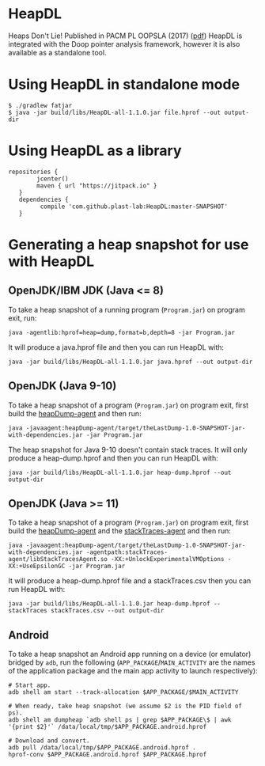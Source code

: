 # HeapDL
Heaps Don't Lie!  Published in PACM PL OOPSLA (2017) ([pdf](http://www.nevillegrech.com/heapdl-oopsla17.pdf))
HeapDL is integrated with the Doop pointer analysis framework, however it is also available as a standalone tool.

# Using HeapDL in standalone mode

```
$ ./gradlew fatjar
$ java -jar build/libs/HeapDL-all-1.1.0.jar file.hprof --out output-dir
```

# Using HeapDL as a library
````
repositories {
        jcenter()
        maven { url "https://jitpack.io" }
   }
   dependencies {
         compile 'com.github.plast-lab:HeapDL:master-SNAPSHOT'
   }
````

# Generating a heap snapshot for use with HeapDL

## OpenJDK/IBM JDK (Java <= 8)

To take a heap snapshot of a running program (`Program.jar`) on
program exit, run:

```
java -agentlib:hprof=heap=dump,format=b,depth=8 -jar Program.jar
```

It will produce a java.hprof file and then you can run HeapDL
with:

```
java -jar build/libs/HeapDL-all-1.1.0.jar java.hprof --out output-dir
```

## OpenJDK (Java 9-10)

To take a heap snapshot of a program (`Program.jar`) on
program exit, first build the [heapDump-agent](heapDump-agent/README.md) and
then run:

```
java -javaagent:heapDump-agent/target/theLastDump-1.0-SNAPSHOT-jar-with-dependencies.jar -jar Program.jar
```

The heap snapshot for Java 9-10 doesn't contain stack
traces. It will only produce a heap-dump.hprof and then you
can run HeapDL with:

```
java -jar build/libs/HeapDL-all-1.1.0.jar heap-dump.hprof --out output-dir
```

## OpenJDK (Java >= 11)

To take a heap snapshot of a program (`Program.jar`) on
program exit, first build the [heapDump-agent](heapDump-agent/README.md) and the
[stackTraces-agent](stackTraces-agent/README.md) and then run:

```
java -javaagent:heapDump-agent/target/theLastDump-1.0-SNAPSHOT-jar-with-dependencies.jar -agentpath:stackTraces-agent/libStackTracesAgent.so -XX:+UnlockExperimentalVMOptions -XX:+UseEpsilonGC -jar Program.jar
```

It will produce a heap-dump.hprof file and a
stackTraces.csv then you can run HeapDL with:

```
java -jar build/libs/HeapDL-all-1.1.0.jar heap-dump.hprof --stackTraces stackTraces.csv --out output-dir
```

## Android

To take a heap snapshot an Android app running on a device (or
emulator) bridged by `adb`, run the following
(`APP_PACKAGE`/`MAIN_ACTIVITY` are the names of the application
package and the main app activity to launch respectively):

```
# Start app.
adb shell am start --track-allocation $APP_PACKAGE/$MAIN_ACTIVITY

# When ready, take heap snapshot (we assume $2 is the PID field of ps).
adb shell am dumpheap `adb shell ps | grep $APP_PACKAGE\$ | awk '{print $2}'` /data/local/tmp/$APP_PACKAGE.android.hprof

# Download and convert.
adb pull /data/local/tmp/$APP_PACKAGE.android.hprof .
hprof-conv $APP_PACKAGE.android.hprof $APP_PACKAGE.hprof
```
